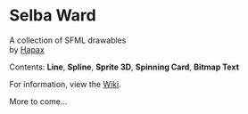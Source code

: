 # Selba Ward
A collection of SFML drawables  
by [Hapax](http://github.com/Hapaxia)

Contents: **Line**, **Spline**, **Sprite 3D**, **Spinning Card**, **Bitmap Text**

For information, view the [Wiki].

More to come...

[Wiki]: https://github.com/Hapaxia/SelbaWard/wiki
